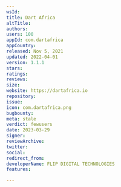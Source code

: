 ```yaml
---
wsId: 
title: Dart Africa
altTitle: 
authors: 
users: 100
appId: com.dartafrica
appCountry: 
released: Nov 5, 2021
updated: 2022-04-01
version: 1.1.1
stars: 
ratings: 
reviews: 
size: 
website: https://dartafrica.io
repository: 
issue: 
icon: com.dartafrica.png
bugbounty: 
meta: stale
verdict: fewusers
date: 2023-03-29
signer: 
reviewArchive: 
twitter: 
social: 
redirect_from: 
developerName: FLIP DIGITAL TECHNOLOGIES
features: 

---
```


